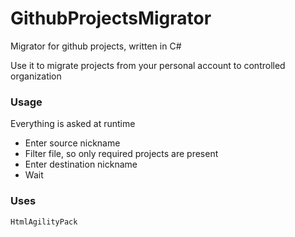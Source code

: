 # GithubProjectsMigrator

Migrator for github projects, written in C#

Use it to migrate projects from your personal account to controlled organization

### Usage

Everything is asked at runtime
* Enter source nickname
* Filter file, so only required projects are present
* Enter destination nickname
* Wait


### Uses

```HtmlAgilityPack```
